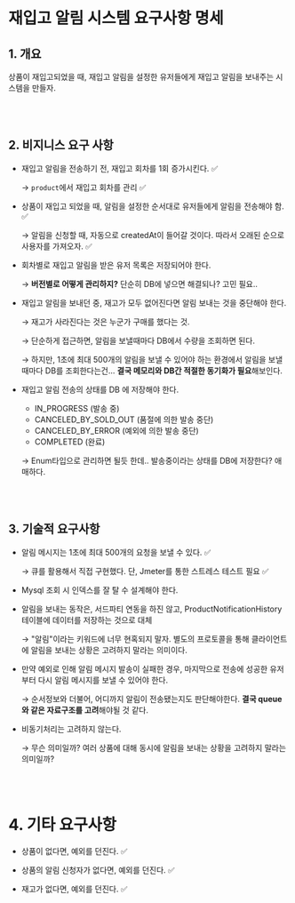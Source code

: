 # 재입고 알림 시스템 요구사항 명세

## 1. 개요
상품이 재입고되었을 때, 재입고 알림을 설정한 유저들에게 재입고 알림을 보내주는 시스템을 만들자.

<br>
<br>

## 2. 비지니스 요구 사항
- 재입고 알림을 전송하기 전, 재입고 회차를 1회 증가시킨다. ✅
    
    &rarr; `product`에서 재입고 회차를 관리 ✅


- 상품이 재입고 되었을 때, 알림을 설정한 순서대로 유저들에게 알림을 전송해야 함. ✅

    &rarr; 알림을 신청할 때, 자동으로 createdAt이 들어갈 것이다. 따라서 오래된 순으로 사용자를 가져오자. ✅


- 회차별로 재입고 알림을 받은 유저 목록은 저장되어야 한다.
  
    &rarr; **버전별로 어떻게 관리하지?** 단순히 DB에 넣으면 해결되나? 고민 필요..


- 재입고 알림을 보내던 중, 재고가 모두 없어진다면 알림 보내는 것을 중단해야 한다.

    &rarr; 재고가 사라진다는 것은 누군가 구매를 했다는 것. 
    
    &rarr; 단순하게 접근하면, 알림을 보낼때마다 DB에서 수량을 조회하면 된다. 

    &rarr; 하지만, 1초에 최대 500개의 알림을 보낼 수 있어야 하는 환경에서 알림을 보낼때마다 DB를 조회한다는건... **결국 메모리와 DB간 적절한 동기화가 필요**해보인다.


- 재입고 알림 전송의 상태를 DB 에 저장해야 한다. 
    - IN_PROGRESS (발송 중)
    - CANCELED_BY_SOLD_OUT (품절에 의한 발송 중단)
    - CANCELED_BY_ERROR (예외에 의한 발송 중단)
    - COMPLETED (완료)

    &rarr; Enum타입으로 관리하면 될듯 한데.. 발송중이라는 상태를 DB에 저장한다? 애매하다.  


<br>
<br>

## 3. 기술적 요구사항
- 알림 메시지는 1초에 최대 500개의 요청을 보낼 수 있다. ✅
    
    &rarr; 큐를 활용해서 직접 구현했다. 단, Jmeter를 통한 스트레스 테스트 필요 ✅


- Mysql 조회 시 인덱스를 잘 탈 수 설계해야 한다.


- 알림을 보내는 동작은, 서드파티 연동을 하진 않고, ProductNotificationHistory  테이블에 데이터를 저장하는 것으로 대체

  &rarr; "알림"이라는 키워드에 너무 현혹되지 말자. 별도의 프로토콜을 통해 클라이언트에 알림을 보내는 상황은 고려하지 말라는 의미이다.


- 만약 예외로 인해 알림 메시지 발송이 실패한 경우, 마지막으로 전송에 성공한 유저부터 다시 알림 메시지를 보낼 수 있어야 한다.

  &rarr; 순서정보와 더불어, 어디까지 알림이 전송됐는지도 판단해야한다. **결국 queue와 같은 자료구조를 고려**해야될 것 같다.


- 비동기처리는 고려하지 않는다.

  &rarr; 무슨 의미일까? 여러 상품에 대해 동시에 알림을 보내는 상황을 고려하지 말라는 의미일까?


<br>
<br>

# 4. 기타 요구사항
- 상품이 없다면, 예외를 던진다. ✅


- 상품의 알림 신청자가 없다면, 예외를 던진다. ✅


- 재고가 없다면, 예외를 던진다. ✅

